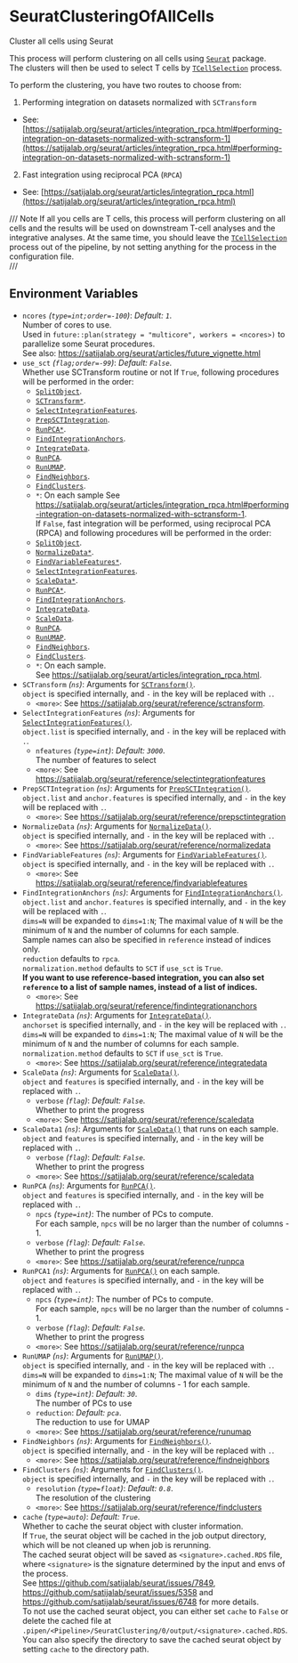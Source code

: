 # SeuratClusteringOfAllCells

Cluster all cells using Seurat

This process will perform clustering on all cells using
[`Seurat`](https://satijalab.org/seurat/) package.<br />
The clusters will then be used to select T cells by
[`TCellSelection`](TCellSelection.md) process.<br />

To perform the clustering, you have two routes to choose from:<br />

1. Performing integration on datasets normalized with `SCTransform`
- See: [https://satijalab.org/seurat/articles/integration_rpca.html#performing-integration-on-datasets-normalized-with-sctransform-1](https://satijalab.org/seurat/articles/integration_rpca.html#performing-integration-on-datasets-normalized-with-sctransform-1)
2. Fast integration using reciprocal PCA (`RPCA`)
- See: [https://satijalab.org/seurat/articles/integration_rpca.html](https://satijalab.org/seurat/articles/integration_rpca.html)

/// Note
If all you cells are T cells, this process will perform clustering on all cells
and the results will be used on downstream T-cell analyses and the integrative
analyses. At the same time, you should leave the
[`TCellSelection`](TCellSelection.md) process out of the pipeline, by not setting
anything for the process in the configuration file.<br />
///

## Environment Variables

- `ncores` *(`type=int;order=-100`)*: *Default: `1`*. <br />
    Number of cores to use.<br />
    Used in `future::plan(strategy = "multicore", workers = <ncores>)`
    to parallelize some Seurat procedures.<br />
    See also: <https://satijalab.org/seurat/articles/future_vignette.html>
- `use_sct` *(`flag;order=-99`)*: *Default: `False`*. <br />
    Whether use SCTransform routine or not
    If `True`, following procedures will be performed in the order:<br />
    * [`SplitObject`](https://satijalab.org/seurat/reference/splitobject).<br />
    * [`SCTransform*`](https://satijalab.org/seurat/reference/sctransform).<br />
    * [`SelectIntegrationFeatures`](https://satijalab.org/seurat/reference/selectintegrationfeatures).<br />
    * [`PrepSCTIntegration`](https://satijalab.org/seurat/reference/prepsctintegration).<br />
    * [`RunPCA*`](https://satijalab.org/seurat/reference/runpca).<br />
    * [`FindIntegrationAnchors`](https://satijalab.org/seurat/reference/findintegrationanchors).<br />
    * [`IntegrateData`](https://satijalab.org/seurat/reference/integratedata).<br />
    * [`RunPCA`](https://satijalab.org/seurat/reference/runpca).<br />
    * [`RunUMAP`](https://satijalab.org/seurat/reference/runumap).<br />
    * [`FindNeighbors`](https://satijalab.org/seurat/reference/findneighbors).<br />
    * [`FindClusters`](https://satijalab.org/seurat/reference/findclusters).<br />
    * `*`: On each sample
    See <https://satijalab.org/seurat/articles/integration_rpca.html#performing-integration-on-datasets-normalized-with-sctransform-1>.<br />
    If `False`, fast integration will be performed, using reciprocal PCA (RPCA) and
    following procedures will be performed in the order:<br />
    * [`SplitObject`](https://satijalab.org/seurat/reference/splitobject).<br />
    * [`NormalizeData*`](https://satijalab.org/seurat/reference/normalizedata).<br />
    * [`FindVariableFeatures*`](https://satijalab.org/seurat/reference/findvariablefeatures).<br />
    * [`SelectIntegrationFeatures`](https://satijalab.org/seurat/reference/selectintegrationfeatures).<br />
    * [`ScaleData*`](https://satijalab.org/seurat/reference/scaledata).<br />
    * [`RunPCA*`](https://satijalab.org/seurat/reference/runpca).<br />
    * [`FindIntegrationAnchors`](https://satijalab.org/seurat/reference/findintegrationanchors).<br />
    * [`IntegrateData`](https://satijalab.org/seurat/reference/integratedata).<br />
    * [`ScaleData`](https://satijalab.org/seurat/reference/scaledata).<br />
    * [`RunPCA`](https://satijalab.org/seurat/reference/runpca).<br />
    * [`RunUMAP`](https://satijalab.org/seurat/reference/runumap).<br />
    * [`FindNeighbors`](https://satijalab.org/seurat/reference/findneighbors).<br />
    * [`FindClusters`](https://satijalab.org/seurat/reference/findclusters).<br />
    * `*`: On each sample.<br />
    See <https://satijalab.org/seurat/articles/integration_rpca.html>.<br />
- `SCTransform` *(`ns`)*:
    Arguments for [`SCTransform()`](https://satijalab.org/seurat/reference/sctransform).<br />
    `object` is specified internally, and `-` in the key will be replaced with `.`.<br />
    - `<more>`:
        See <https://satijalab.org/seurat/reference/sctransform>.<br />
- `SelectIntegrationFeatures` *(`ns`)*:
    Arguments for [`SelectIntegrationFeatures()`](https://satijalab.org/seurat/reference/selectintegrationfeatures).<br />
    `object.list` is specified internally, and `-` in the key will be replaced with `.`.<br />
    - `nfeatures` *(`type=int`)*: *Default: `3000`*. <br />
        The number of features to select
    - `<more>`:
        See <https://satijalab.org/seurat/reference/selectintegrationfeatures>
- `PrepSCTIntegration` *(`ns`)*:
    Arguments for [`PrepSCTIntegration()`](https://satijalab.org/seurat/reference/prepsctintegration).<br />
    `object.list` and `anchor.features` is specified internally, and `-` in the key will be replaced with `.`.<br />
    - `<more>`:
        See <https://satijalab.org/seurat/reference/prepsctintegration>
- `NormalizeData` *(`ns`)*:
    Arguments for [`NormalizeData()`](https://satijalab.org/seurat/reference/normalizedata).<br />
    `object` is specified internally, and `-` in the key will be replaced with `.`.<br />
    - `<more>`:
        See <https://satijalab.org/seurat/reference/normalizedata>
- `FindVariableFeatures` *(`ns`)*:
    Arguments for [`FindVariableFeatures()`](https://satijalab.org/seurat/reference/findvariablefeatures).<br />
    `object` is specified internally, and `-` in the key will be replaced with `.`.<br />
    - `<more>`:
        See <https://satijalab.org/seurat/reference/findvariablefeatures>
- `FindIntegrationAnchors` *(`ns`)*:
    Arguments for [`FindIntegrationAnchors()`](https://satijalab.org/seurat/reference/findintegrationanchors).<br />
    `object.list` and `anchor.features` is specified internally, and `-` in the key will be replaced with `.`.<br />
    `dims=N` will be expanded to `dims=1:N`; The maximal value of `N` will be the minimum of `N` and the number of columns for each sample.<br />
    Sample names can also be specified in `reference` instead of indices only.<br />
    `reduction` defaults to `rpca`.<br />
    `normalization.method` defaults to `SCT` if `use_sct` is `True`.<br />
    **If you want to use reference-based integration, you can also set `reference` to a list of sample names, instead of a list of indices.**
    - `<more>`:
        See <https://satijalab.org/seurat/reference/findintegrationanchors>
- `IntegrateData` *(`ns`)*:
    Arguments for [`IntegrateData()`](https://satijalab.org/seurat/reference/integratedata).<br />
    `anchorset` is specified internally, and `-` in the key will be replaced with `.`.<br />
    `dims=N` will be expanded to `dims=1:N`; The maximal value of `N` will be the minimum of `N` and the number of columns for each sample.<br />
    `normalization.method` defaults to `SCT` if `use_sct` is `True`.<br />
    - `<more>`:
        See <https://satijalab.org/seurat/reference/integratedata>
- `ScaleData` *(`ns`)*:
    Arguments for [`ScaleData()`](https://satijalab.org/seurat/reference/scaledata).<br />
    `object` and `features` is specified internally, and `-` in the key will be replaced with `.`.<br />
    - `verbose` *(`flag`)*: *Default: `False`*. <br />
        Whether to print the progress
    - `<more>`:
        See <https://satijalab.org/seurat/reference/scaledata>
- `ScaleData1` *(`ns`)*:
    Arguments for [`ScaleData()`](https://satijalab.org/seurat/reference/scaledata) that runs on each sample.<br />
    `object` and `features` is specified internally, and `-` in the key will be replaced with `.`.<br />
    - `verbose` *(`flag`)*: *Default: `False`*. <br />
        Whether to print the progress
    - `<more>`:
        See <https://satijalab.org/seurat/reference/scaledata>
- `RunPCA` *(`ns`)*:
    Arguments for [`RunPCA()`](https://satijalab.org/seurat/reference/runpca).<br />
    `object` and `features` is specified internally, and `-` in the key will be replaced with `.`.<br />
    - `npcs` *(`type=int`)*:
        The number of PCs to compute.<br />
        For each sample, `npcs` will be no larger than the number of columns - 1.<br />
    - `verbose` *(`flag`)*: *Default: `False`*. <br />
        Whether to print the progress
    - `<more>`:
        See <https://satijalab.org/seurat/reference/runpca>
- `RunPCA1` *(`ns`)*:
    Arguments for [`RunPCA()`](https://satijalab.org/seurat/reference/runpca) on each sample.<br />
    `object` and `features` is specified internally, and `-` in the key will be replaced with `.`.<br />
    - `npcs` *(`type=int`)*:
        The number of PCs to compute.<br />
        For each sample, `npcs` will be no larger than the number of columns - 1.<br />
    - `verbose` *(`flag`)*: *Default: `False`*. <br />
        Whether to print the progress
    - `<more>`:
        See <https://satijalab.org/seurat/reference/runpca>
- `RunUMAP` *(`ns`)*:
    Arguments for [`RunUMAP()`](https://satijalab.org/seurat/reference/runumap).<br />
    `object` is specified internally, and `-` in the key will be replaced with `.`.<br />
    `dims=N` will be expanded to `dims=1:N`; The maximal value of `N` will be the minimum of `N` and the number of columns - 1 for each sample.<br />
    - `dims` *(`type=int`)*: *Default: `30`*. <br />
        The number of PCs to use
    - `reduction`: *Default: `pca`*. <br />
        The reduction to use for UMAP
    - `<more>`:
        See <https://satijalab.org/seurat/reference/runumap>
- `FindNeighbors` *(`ns`)*:
    Arguments for [`FindNeighbors()`](https://satijalab.org/seurat/reference/findneighbors).<br />
    `object` is specified internally, and `-` in the key will be replaced with `.`.<br />
    - `<more>`:
        See <https://satijalab.org/seurat/reference/findneighbors>
- `FindClusters` *(`ns`)*:
    Arguments for [`FindClusters()`](https://satijalab.org/seurat/reference/findclusters).<br />
    `object` is specified internally, and `-` in the key will be replaced with `.`.<br />
    - `resolution` *(`type=float`)*: *Default: `0.8`*. <br />
        The resolution of the clustering
    - `<more>`:
        See <https://satijalab.org/seurat/reference/findclusters>
- `cache` *(`type=auto`)*: *Default: `True`*. <br />
    Whether to cache the seurat object with cluster information.<br />
    If `True`, the seurat object will be cached in the job output directory, which will be not cleaned up when job is rerunning.<br />
    The cached seurat object will be saved as `<signature>.cached.RDS` file, where `<signature>` is the signature determined by
    the input and envs of the process.<br />
    See <https://github.com/satijalab/seurat/issues/7849>, <https://github.com/satijalab/seurat/issues/5358> and
    <https://github.com/satijalab/seurat/issues/6748> for more details.<br />
    To not use the cached seurat object, you can either set `cache` to `False` or delete the cached file at
    `.pipen/<Pipeline>/SeuratClustering/0/output/<signature>.cached.RDS`.<br />
    You can also specify the directory to save the cached seurat object by setting `cache` to the directory path.<br />


